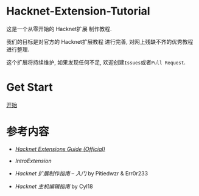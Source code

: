 # Hacknet-Extension-Tutorial

这是一个从零开始的 Hacknet扩展 制作教程. 

我们的目标是对官方的 Hacknet扩展教程 进行完善, 对网上残缺不齐的优秀教程进行整理. 

这个扩展将持续维护, 如果发现任何不足, 欢迎创建`Issues`或者`Pull Request`.

# Get Start

[开始](./GetStart.md)

# 参考内容

- [*Hacknet Extensions Guide (Official)*](https://steamcommunity.com/sharedfiles/filedetails/?id=914587661)

- *IntroExtension*

- *Hacknet 扩展制作指南 – 入门* by Pitiedwzr & Err0r233

- *Hacknet 主机编辑指南* by Cyl18